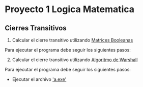 # Proyecto 1 Logica Matematica

## Cierres Transitivos

1. Calcular el cierre transitivo utilizando [Matrices Booleanas](./MaticesBooleanas)

Para ejecutar el programa debe seguir los siguientes pasos:

2. Calcular el cierre transitivo utilizando [Algoritmo de Warshall](./Warshall)

Para ejecutar el programa debe seguir los siguientes pasos:

- Ejecutar el archivo ['a.exe'](./Warshall/a.exe)
